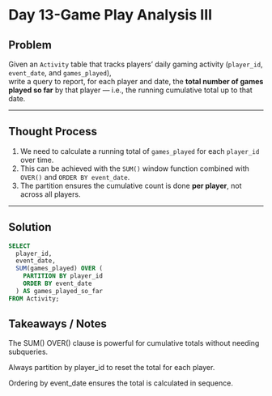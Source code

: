 # Day 13-Game Play Analysis III

## Problem
Given an `Activity` table that tracks players’ daily gaming activity (`player_id`, `event_date`, and `games_played`),  
write a query to report, for each player and date, the **total number of games played so far** by that player — i.e., the running cumulative total up to that date.

---

## Thought Process
1. We need to calculate a running total of `games_played` for each `player_id` over time.  
2. This can be achieved with the `SUM()` window function combined with `OVER()` and `ORDER BY event_date`.  
3. The partition ensures the cumulative count is done **per player**, not across all players.  

---

## Solution
```sql
SELECT
  player_id,
  event_date,
  SUM(games_played) OVER (
    PARTITION BY player_id 
    ORDER BY event_date
  ) AS games_played_so_far
FROM Activity;
```

## Takeaways / Notes

The SUM() OVER() clause is powerful for cumulative totals without needing subqueries.

Always partition by player_id to reset the total for each player.

Ordering by event_date ensures the total is calculated in sequence.
